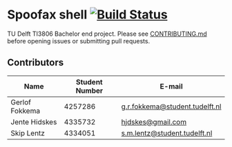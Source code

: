 # Spoofax shell [![Build Status](https://travis-ci.org/spoofax-shell/spoofax-shell.svg?branch=master)](https://travis-ci.org/spoofax-shell/spoofax-shell)

TU Delft TI3806 Bachelor end project. Please see [CONTRIBUTING.md](https://github.com/spoofax-shell/spoofax-shell/blob/master/CONTRIBUTING.md)
before opening issues or submitting pull requests.

## Contributors

| Name             | Student Number | E-mail                         |
|------------------|----------------|--------------------------------|
| Gerlof Fokkema   | 4257286        | g.r.fokkema@student.tudelft.nl |
| Jente Hidskes    | 4335732        | hjdskes@gmail.com              |
| Skip Lentz       | 4334051        | s.m.lentz@student.tudelft.nl   |


